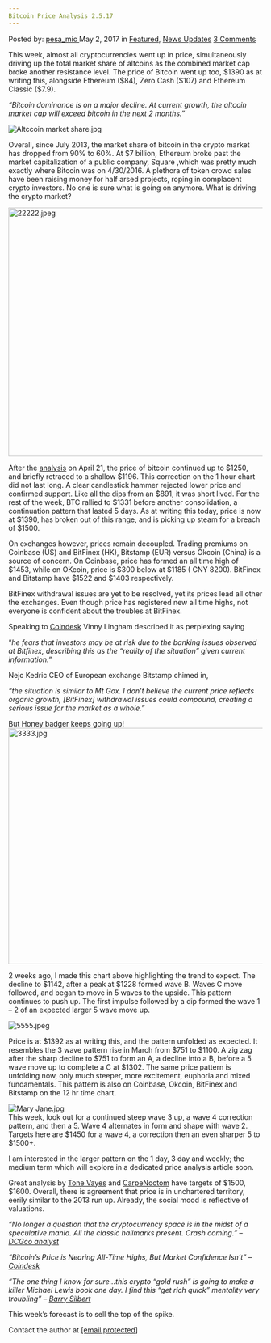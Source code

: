 ```yaml
---
Bitcoin Price Analysis 2.5.17
---
```

<article class="post-listing post-19651 post type-post status-publish format-standard has-post-thumbnail hentry category-deepdot-news category-news-updates">
    <div class="post-inner">
        <span>Posted by: <a href="https://www.deepdotweb.com/author/pesa_mic/" title="">pesa_mic </a></span>
    <span>May 2, 2017</span>
    <span>in <a href="https://www.deepdotweb.com/category/deepdot-news/" rel="category tag">Featured</a>, <a href="https://www.deepdotweb.com/category/news-updates/" rel="category tag">News Updates</a></span>
    <span><a href="https://www.deepdotweb.com/2017/05/02/bitcoin-price-analysis-2-5-17/#comments">3 Comments</a></span>
    </p>
    <div class="clear"></div>
    <div class="entry">
    <p>This week, almost all cryptocurrencies went up in price, simultaneously driving up the total market share of altcoins as the combined market cap broke another resistance level. The price of Bitcoin went up too, $1390 as at writing this, alongside Ethereum ($84), Zero Cash ($107) and Ethereum Classic ($7.9).</p>
    <p><em>“Bitcoin dominance is on a major decline. At current growth, the altcoin market cap will exceed bitcoin in the next 2 months.”</em></p>
    <p><img class="wp-image-19652 aligncenter" src="https://www.deepdotweb.com/wp-content/uploads/2017/05/altccoin-market-share-jpg.jpeg" alt="Altccoin market share.jpg" srcset="https://www.deepdotweb.com/wp-content/uploads/2017/05/altccoin-market-share-jpg.jpeg 1069w, https://www.deepdotweb.com/wp-content/uploads/2017/05/altccoin-market-share-jpg-300x104.jpeg 300w, https://www.deepdotweb.com/wp-content/uploads/2017/05/altccoin-market-share-jpg-1024x355.jpeg 1024w" sizes="(max-width: 1069px) 100vw, 1069px" /></p>
    <p>Overall, since July 2013, the market share of bitcoin in the crypto market has dropped from 90% to 60%. At $7 billion, Ethereum broke past the market capitalization of a public company, Square ,which was pretty much exactly where Bitcoin was on 4/30/2016. A plethora of token crowd sales have been raising money for half arsed projects, roping in complacent crypto investors. No one is sure what is going on anymore. What is driving the crypto market?</p>
    <p><img class="wp-image-19653 aligncenter" src="https://www.deepdotweb.com/wp-content/uploads/2017/05/22222-jpeg.jpeg" alt="22222.jpeg" width="1031" height="492" srcset="https://www.deepdotweb.com/wp-content/uploads/2017/05/22222-jpeg.jpeg 1728w, https://www.deepdotweb.com/wp-content/uploads/2017/05/22222-jpeg-300x143.jpeg 300w, https://www.deepdotweb.com/wp-content/uploads/2017/05/22222-jpeg-1024x488.jpeg 1024w" sizes="(max-width: 1031px) 100vw, 1031px" /></p>
    <p>After the <a href="https://www.deepdotweb.com/2017/04/21/bitcoin-price-analysis-march-21-2017/">analysis</a> on April 21, the price of bitcoin continued up to $1250, and briefly retraced to a shallow $1196. This correction on the 1 hour chart did not last long. A clear candlestick hammer rejected lower price and confirmed support. Like all the dips from an $891, it was short lived. For the rest of the week, BTC rallied to $1331 before another consolidation, a continuation pattern that lasted 5 days. As at writing this today, price is now at $1390, has broken out of this range, and is picking up steam for a breach of $1500.</p>
    <p>On exchanges however, prices remain decoupled. Trading premiums on Coinbase (US) and BitFinex (HK), Bitstamp (EUR) versus Okcoin (China) is a source of concern. On Coinbase, price has formed an all time high of $1453, while on OKcoin, price is $300 below at $1185 ( CNY 8200). BitFinex and Bitstamp have $1522 and $1403 respectively.</p>
    <p>BitFinex withdrawal issues are yet to be resolved, yet its prices lead all other the exchanges. Even though price has registered new all time highs, not everyone is confident about the troubles at BitFinex.</p>
    <p>Speaking to <a href="http://www.coindesk.com/bitcoins-price-may-riding-high-market-confidence-isnt/?utm_content=buffer93b8d&amp;utm_medium=social&amp;utm_source=twitter.com&amp;utm_campaign=buffer">Coindesk</a> Vinny Lingham described it as perplexing saying</p>
    <p>“<em>he fears that investors may be at risk due to the banking issues observed at Bitfinex, describing this as the &#8220;reality of the situation&#8221; given current information.”</em></p>
    <p>Nejc Kedric CEO of European exchange Bitstamp chimed in,</p>
    <p><em>“the situation is similar to Mt Gox. I don’t believe the current price reflects organic growth, [BitFinex] withdrawal issues could compound, creating a serious issue for the market as a whole.”</em></p>
    <p>But Honey badger keeps going up!<br />
    <img class="wp-image-19654 aligncenter" src="https://www.deepdotweb.com/wp-content/uploads/2017/05/3333-jpg.jpeg" alt="3333.jpg" width="892" height="467" srcset="https://www.deepdotweb.com/wp-content/uploads/2017/05/3333-jpg.jpeg 1712w, https://www.deepdotweb.com/wp-content/uploads/2017/05/3333-jpg-300x157.jpeg 300w, https://www.deepdotweb.com/wp-content/uploads/2017/05/3333-jpg-1024x536.jpeg 1024w" sizes="(max-width: 892px) 100vw, 892px" /></p>
    <p>2 weeks ago, I made this chart above highlighting the trend to expect. The decline to $1142, after a peak at $1228 formed wave B. Waves C move followed, and began to move in 5 waves to the upside. This pattern continues to push up. The first impulse followed by a dip formed the wave 1 &#8211; 2 of an expected larger 5 wave move up.</p>
    <p><img class="wp-image-19655 aligncenter" src="https://www.deepdotweb.com/wp-content/uploads/2017/05/5555-jpeg.jpeg" alt="5555.jpeg" srcset="https://www.deepdotweb.com/wp-content/uploads/2017/05/5555-jpeg.jpeg 1676w, https://www.deepdotweb.com/wp-content/uploads/2017/05/5555-jpeg-300x151.jpeg 300w, https://www.deepdotweb.com/wp-content/uploads/2017/05/5555-jpeg-1024x517.jpeg 1024w" sizes="(max-width: 1676px) 100vw, 1676px" /></p>
    <p>Price is at $1392 as at writing this, and the pattern unfolded as expected. It resembles the 3 wave pattern rise in March from $751 to $1100. A zig zag after the sharp decline to $751 to form an A, a decline into a B, before a 5 wave move up to complete a C at $1302. The same price pattern is unfolding now, only much steeper, more excitement, euphoria and mixed fundamentals. This pattern is also on Coinbase, Okcoin, BitFinex and Bitstamp on the 12 hr time chart.</p>
    <p><img class="wp-image-19656 aligncenter" src="https://www.deepdotweb.com/wp-content/uploads/2017/05/mary-jane-jpg.jpeg" alt="Mary Jane.jpg" srcset="https://www.deepdotweb.com/wp-content/uploads/2017/05/mary-jane-jpg.jpeg 1199w, https://www.deepdotweb.com/wp-content/uploads/2017/05/mary-jane-jpg-300x147.jpeg 300w, https://www.deepdotweb.com/wp-content/uploads/2017/05/mary-jane-jpg-1024x503.jpeg 1024w" sizes="(max-width: 1199px) 100vw, 1199px" /><br />
    This week, look out for a continued steep wave 3 up, a wave 4 correction pattern, and then a 5. Wave 4 alternates in form and shape with wave 2. Targets here are $1450 for a wave 4, a correction then an even sharper 5 to $1500+.</p>
    <p>I am interested in the larger pattern on the 1 day, 3 day and weekly; the medium term which will explore in a dedicated price analysis article soon.</p>
    <p>Great analysis by <a href="http://i.imgur.com/n7Evhpw.jpg">Tone Vayes</a> and <a href="https://www.youtube.com/watch?v=Zfunn9P2LZs">CarpeNoctom</a> have targets of $1500, $1600. Overall, there is agreement that price is in unchartered territory, eerily similar to the 2013 run up. Already, the social mood is reflective of valuations.</p>
    <p><em>“No longer a question that the cryptocurrency space is in the midst of a speculative mania. All the classic hallmarks present. Crash coming.” &#8211; </em><a href="https://twitter.com/TravisScher/status/858404873406173184"><em>DCGco analyst</em></a></p>
    <p><em>“Bitcoin&#8217;s Price is Nearing All-Time Highs, But Market Confidence Isn&#8217;t” &#8211; </em><a href="http://www.coindesk.com/bitcoins-price-may-riding-high-market-confidence-isnt/?utm_content=buffer93b8d&amp;utm_medium=social&amp;utm_source=twitter.com&amp;utm_campaign=buffer"><em>Coindesk</em></a></p>
    <p><em>“The one thing I know for sure&#8230;this crypto &#8220;gold rush&#8221; is going to make a killer Michael Lewis book one day. I find this &#8220;get rich quick&#8221; mentality very troubling” &#8211; </em><a href="https://twitter.com/barrysilbert/status/858404258277982208"><em>Barry Silbert</em></a></p>
    <p>This week’s forecast is to sell the top of the spike.</p>
    <p>Contact the author at <a href="/cdn-cgi/l/email-protection" class="__cf_email__" data-cfemail="5b39322f38343235363a29303e2f3a353a3722282f1b3c363a323775383436">[email&#160;protected]</a></p>
    </div>
    <span style="display:none" class="updated">2017-05-02</span>
    <div style="display:none" class="vcard author" itemprop="author" itemscope itemtype="http://schema.org/Person"><strong class="fn" itemprop="name"><a href="https://www.deepdotweb.com/author/pesa_mic/" title="Posts by pesa_mic" rel="author">pesa_mic</a></strong></div>
    </div>
</article>

